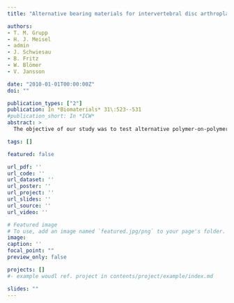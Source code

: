 ```yaml
---
title: "Alternative bearing materials for intervertebral disc arthroplasty"

authors:
- T. M. Grupp
- H. J. Meisel
- admin
- J. Schwiesau
- B. Fritz
- W. Blömer
- V. Jansson

date: "2010-01-01T00:00:00Z"
doi: ""

publication_types: ["2"]
publication: In *Biomaterials* 31\:523--531
#publication_short: In *ICW*
abstract: >
  The objective of our study was to test alternative polymer-on-polymer articulations for cervical total disc arthroplasty with favourable biotribological properties and the benefit of radiolucency in comparison to the clinically well established metal-on-polyethylene coupling. In vitro wear simulation was performed according to ISO 18192-1:2008 (E) with the clinically introduced activ C cervical artificial disc (Aesculap AG Tuttlingen, Germany) made of UHMWPE/CoCr29Mo6 in a direct comparison to experimental disc articulations made of PEEK, CFR-PEEK and PEK. Each material combination was tested for 10 million cycles with a customised 6 station spinal wear simulator (EndoLab Thansau, Germany). Gravimetric and geometric wear assessment, optical surface characterisation and an estimation of particle size and morphology were performed. The gravimetric wear rate of the clinical reference polyethylene-on-cobalt-chromium was 1.0+/-0.1 mg/million cycles, compared to 1.4+/-0.4 mg/million cycles for PEEK, to 0.02+/-0.02 mg/million cycles for CFR-PEEK and 0.8+/-0.1 mg/million cycles for PEK. In conclusion, a number of different candidate materials for total cervical disc arthroplasty were compared using the same disc design. Whereas the polymer-on-polymer articulation of PEK showed no substantial benefit in comparison to polyethylene-on-cobalt-chromium and whereas natural PEEK tends towards pitting and delamination, the carbon fibre reinforced PEEK demonstrated an excellent wear behaviour with a reduction in order of a magnitude. Therefore, the CFR-PEEK based polymer-on-polymer articulations may be an alternative to polyethylene-on-metal and have a high potential for next generation disc replacements.

tags: []

featured: false

url_pdf: ''
url_code: ''
url_dataset: ''
url_poster: ''
url_project: ''
url_slides: ''
url_source: ''
url_video: ''

# Featured image
# To use, add an image named `featured.jpg/png` to your page's folder.
image:
caption: ''
focal_point: ""
preview_only: false

projects: []
#- example woudl ref. project in contents/project/example/index.md

slides: ""
---
```

